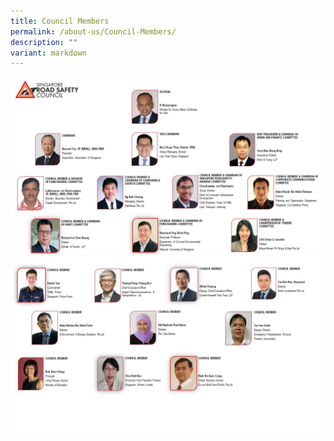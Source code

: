 ```yaml
---
title: Council Members
permalink: /about-us/Council-Members/
description: ""
variant: markdown
---
```

![](/images/srsc_org_chart_v5_1.JPG)
![](/images/srsc_org_chart_v5_2.JPG)
